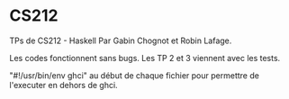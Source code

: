 # CS212
TPs de CS212 - Haskell 
Par Gabin Chognot et Robin Lafage.

Les codes fonctionnent sans bugs.
Les TP 2 et 3 viennent avec les tests.

"#!/usr/bin/env ghci" au début de chaque fichier pour permettre de l'executer en dehors de ghci.
